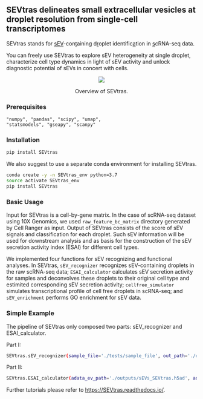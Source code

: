 ## SEVtras delineates small extracellular vesicles at droplet resolution from single-cell transcriptomes
SEVtras stands for <ins>sEV</ins>-con<ins>t</ins>aining d<ins>r</ins>oplet identific<ins>a</ins>tion in <ins>s</ins>cRNA-seq data.

You can freely use SEVtras to explore sEV heterogeneity at single droplet, characterize cell type dynamics in light of sEV activity and unlock diagnostic potential of sEVs in concert with cells.

<p align="center">
  <img src='./docs/SEVtras_overview.png'>
</p>
<p align="center">
  Overview of SEVtras.
</p>

### Prerequisites
    "numpy", "pandas", "scipy", "umap",
    "statsmodels", "gseapy", "scanpy"

### Installation
```bash
pip install SEVtras
```
We also suggest to use a separate conda environment for installing SEVtras.
```bash
conda create -y -n SEVtras_env python=3.7
source activate SEVtras_env
pip install SEVtras
```

### Basic Usage
Input for SEVtras is a cell-by-gene matrix. In the case of scRNA-seq dataset using 10X Genomics, we used `raw_feature_bc_matrix` directory generated by Cell Ranger as input. Output of SEVtras consists of the score of sEV signals and classification for each droplet. Such sEV information will be used for downstream analysis and as basis for the construction of the sEV secretion activity index (ESAI) for different cell types.

We implemented four functions for sEV recognizing and functional analyses. In SEVtras, `sEV_recognizer` recognizes sEV-containing droplets in the raw scRNA-seq data; `ESAI_calculator` calculates sEV secretion activity for samples and deconvolves these droplets to their original cell type and estimited corresponding sEV secretion activity; `cellfree_simulator` simulates transcriptional profile of cell free droplets in scRNA-seq; and `sEV_enrichment` performs GO enrichment for sEV data.

### Simple Example
The pipeline of SEVtras only composed two parts: sEV_recognizer and ESAI_calculator. 

Part I:
```bash
SEVtras.sEV_recognizer(sample_file='./tests/sample_file', out_path='./outputs', species='Homo')
```

Part II:
```bash
SEVtras.ESAI_calculator(adata_ev_path='./outputs/sEVs_SEVtras.h5ad', adata_cell_path='./outputs/adata_cell.h5ad', out_path='./outputs', Xraw=False, OBSsample='batch', OBScelltype='celltype')
```

Further tutorials please refer to  https://SEVtras.readthedocs.io/.

